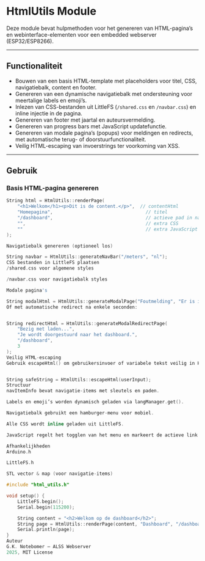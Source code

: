 # HtmlUtils Module

Deze module bevat hulpmethoden voor het genereren van HTML-pagina’s en webinterface-elementen voor een embedded webserver (ESP32/ESP8266).

---

## Functionaliteit

- Bouwen van een basis HTML-template met placeholders voor titel, CSS, navigatiebalk, content en footer.
- Genereren van een dynamische navigatiebalk met ondersteuning voor meertalige labels en emoji’s.
- Inlezen van CSS-bestanden uit LittleFS (`/shared.css` en `/navbar.css`) en inline injectie in de pagina.
- Genereren van footer met jaartal en auteursvermelding.
- Genereren van progress bars met JavaScript updatefunctie.
- Genereren van modale pagina’s (popups) voor meldingen en redirects, met automatische terug- of doorstuurfunctionaliteit.
- Veilig HTML-escaping van invoerstrings ter voorkoming van XSS.

---

## Gebruik

### Basis HTML-pagina genereren

```cpp
String html = HtmlUtils::renderPage(
    "<h1>Welkom</h1><p>Dit is de content.</p>",  // contentHtml
    "Homepagina",                                  // titel
    "/dashboard",                                  // actieve pad in navbar
    "",                                            // extra CSS
    ""                                             // extra JavaScript
);

Navigatiebalk genereren (optioneel los)

String navbar = HtmlUtils::generateNavBar("/meters", "nl");
CSS bestanden in LittleFS plaatsen
/shared.css voor algemene styles

/navbar.css voor navigatiebalk styles

Modale pagina's

String modalHtml = HtmlUtils::generateModalPage("Foutmelding", "Er is iets misgegaan.", "/dashboard");
Of met automatische redirect na enkele seconden:


String redirectHtml = HtmlUtils::generateModalRedirectPage(
    "Bezig met laden...",
    "Je wordt doorgestuurd naar het dashboard.",
    "/dashboard",
    3
);
Veilig HTML-escaping
Gebruik escapeHtml() om gebruikersinvoer of variabele tekst veilig in HTML te plaatsen:


String safeString = HtmlUtils::escapeHtml(userInput);
Structuur
navItemInfo bevat navigatie-items met sleutels en paden.

Labels en emoji’s worden dynamisch geladen via langManager.get().

Navigatiebalk gebruikt een hamburger-menu voor mobiel.

Alle CSS wordt inline geladen uit LittleFS.

JavaScript regelt het togglen van het menu en markeert de actieve link.

Afhankelijkheden
Arduino.h

LittleFS.h

STL vector & map (voor navigatie-items)

#include "html_utils.h"

void setup() {
    LittleFS.begin();
    Serial.begin(115200);

    String content = "<h2>Welkom op de dashboard</h2>";
    String page = HtmlUtils::renderPage(content, "Dashboard", "/dashboard");
    Serial.println(page);
}
Auteur
G.K. Notebomer – ALSS Webserver
2025, MIT License
